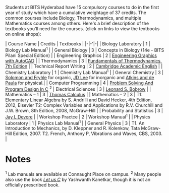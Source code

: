 <!-- TITLE: First Year Courses -->
<!-- SUBTITLE: Information about the first year courses, which are common to all branches (except B. Pharma. students).-->

Students at BITS Hyderabad have 15 compulsory courses to do in the first year of study which have a cumulative weightage of 37 credits. The common courses include Biology, Thermodynamics, and multiple Mathematics courses among others. Here's a brief description of the textbooks you'll need for the courses. (click on links to view the textbooks on online shops):

| Course Name | Credits | Textbooks |
|-|-'|-|
| Biology Laboratory | 1 | Biology Lab Manual<sup>1</sup> |
| General Biology | 3 | Concepts in Biology (14e - BITS Pilani Special Edition)  |
| Engineering Graphics | 2 | [Engineering Graphics with AutoCAD](https://amzn.to/2OibRYP) |
| Thermodynamics | 3 | [Fundamentals of Thermodynamics, 7th Edition](https://amzn.to/2v6jvMK) |
| Technical Report Writing | 2 | [Cambridge Academic English](https://amzn.to/2mJSc7a) |
| Chemistry Laboratory | 1 | Chemistry Lab Manual<sup>1</sup> |
| General Chemistry | 3 |  [Solomon and Fryhle](https://amzn.to/2NGEjCr) for organic, [JD Lee](https://amzn.to/2A7PFxf) for inorganic and [Atkins and de Paula](https://amzn.to/2Acf49e) for physical.|
| Computer Programming | 4 | [Problem Solving And Program Design In C](https://amzn.to/2v6WeKL) <sup>2</sup> |
 Electrical Sciences | 3 | [Leonard S. Bobrow](https://amzn.to/2LoKRsH) |
| Mathematics – 1 | 3 | [Thomas Calculus](https://amzn.to/2mFolgq) |
| Mathematics – 2 | 3 | T1: Elementary Linear Algebra by S. Andrilli and David Hecker, 4th Edition, 2012, Elsevier T2: Complex Variables and Applications by R.V. Churchill and J.W. Brown, 8th Edition, 2008, McGraw-Hill |
| Probability and Statistics | 3 | [Jay L Devore](https://amzn.to/2Ahb07M) |
| Workshop Practce | 2 | Workshop Manual<sup>1</sup> |
| Physics Laboratory | 1 | Physics Lab Manual<sup>1</sup> |
| General Physics | 3 | T1. An Introduction to Mechanics, by D. Kleppner and R. Kolenkow, Tata McGraw-Hill Edition, 2007. T2. French, Anthony P, Vibrations and Waves, CBS, 2003. |

# Notes

<sup>1</sup> Lab manuals are available at Connaught Place on campus. 
<sup>2</sup> Many people also use the book *[Let us C](https://amzn.to/2v4vxGK)* by Yashwanth Kanetkar, though it is not an officially prescribed book. 